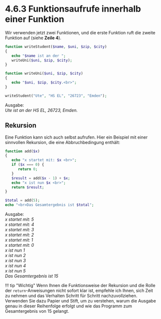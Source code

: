 # 4.6.3 Funktionsaufrufe innerhalb einer Funktion

Wir verwenden jetzt zwei Funktionen, und die erste Funktion ruft die zweite Funktion auf (siehe **Zeile 4**).

```php linenums="1"
function writeStudent($name, $uni, $zip, $city)
{
   echo "$name ist an der ";
   writeUni($uni, $zip, $city);
}

function writeUni($uni, $zip, $city)
{
   echo "$uni, $zip, $city.<br>";
}

writeStudent("Ute", "HS EL", "26723", "Emden");
```

Ausgabe:<br>
*Ute ist an der HS EL, 26723, Emden.*<br>

## Rekursion

Eine Funktion kann sich auch selbst aufrufen. Hier ein Beispiel mit einer sinnvollen Rekursion, die eine Abbruchbedingung enthält:

```php linenums="1"
function add($x)
{
   echo "x startet mit: $x <br>";
   if ($x === 0) {
      return 0;
   }
   $result = add($x - 1) + $x;
   echo "x ist nun $x <br>";
   return $result;
}

$total = add(5);
echo "<br>Das Gesamtergebnis ist $total";
```

Ausgabe:<br>
*x startet mit: 5*<br>
*x startet mit: 4*<br>
*x startet mit: 3*<br>
*x startet mit: 2*<br>
*x startet mit: 1*<br>
*x startet mit: 0*<br>
*x ist nun 1*<br>
*x ist nun 2*<br>
*x ist nun 3*<br>
*x ist nun 4*<br>
*x ist nun 5*<br>
*Das Gesamtergebnis ist 15*

!!! tip "Wichtig"
    Wenn Ihnen die Funktionsweise der Rekursion und die Rolle der `return`-Anweisungen nicht sofort klar ist, empfehle ich Ihnen, sich Zeit zu nehmen und das Verhalten Schritt für Schritt nachzuvollziehen. Verwenden Sie dazu Papier und Stift, um zu verstehen, warum die Ausgabe genau in dieser Reihenfolge erfolgt und wie das Programm zum Gesamtergebnis von 15 gelangt.

